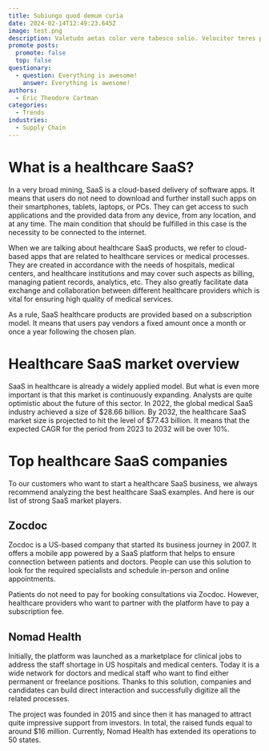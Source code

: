 ```yaml
---
title: Subiungo quod demum curia
date: 2024-02-14T12:49:23.645Z
image: test.png
description: Valetudo aetas color vere tabesco solio. Velociter teres possimus tui cohaero.
promote posts:
  promote: false
  top: false
questionary:
  - question: Everything is awesome!
    answer: Everything is awesome!
authors:
  - Eric Theodore Cartman
categories:
  - Trends
industries:
  - Supply Chain
---
```

# What is a healthcare SaaS?
In a very broad mining, SaaS is a cloud-based delivery of software apps. It means that users do not need to download and further install such apps on their smartphones, tablets, laptops, or PCs. They can get access to such applications and the provided data from any device, from any location, and at any time. The main condition that should be fulfilled in this case is the necessity to be connected to the internet.

When we are talking about healthcare SaaS products, we refer to cloud-based apps that are related to healthcare services or medical processes. They are created in accordance with the needs of hospitals, medical centers, and healthcare institutions and may cover such aspects as billing, managing patient records, analytics, etc. They also greatly facilitate data exchange and collaboration between different healthcare providers which is vital for ensuring high quality of medical services.

As a rule, SaaS healthcare products are provided based on a subscription model. It means that users pay vendors a fixed amount once a month or once a year following the chosen plan.

# Healthcare SaaS market overview

SaaS in healthcare is already a widely applied model. But what is even more important is that this market is continuously expanding. Analysts are quite optimistic about the future of this sector. In 2022, the global medical SaaS industry achieved a size of $28.66 billion. By 2032, the healthcare SaaS market size is projected to hit the level of $77.43 billion. It means that the expected CAGR for the period from 2023 to 2032 will be over 10%.

# Top healthcare SaaS companies
To our customers who want to start a healthcare SaaS business, we always recommend analyzing the best healthcare SaaS examples. And here is our list of strong SaaS market players.

## Zocdoc
Zocdoc is a US-based company that started its business journey in 2007. It offers a mobile app powered by a SaaS platform that helps to ensure connection between patients and doctors. People can use this solution to look for the required specialists and schedule in-person and online appointments.

Patients do not need to pay for booking consultations via Zocdoc. However, healthcare providers who want to partner with the platform have to pay a subscription fee.

## Nomad Health
Initially, the platform was launched as a marketplace for clinical jobs to address the staff shortage in US hospitals and medical centers. Today it is a wide network for doctors and medical staff who want to find either permanent or freelance positions. Thanks to this solution, companies and candidates can build direct interaction and successfully digitize all the related processes.

The project was founded in 2015 and since then it has managed to attract quite impressive support from investors. In total, the raised funds equal to around $16 million. Currently, Nomad Health has extended its operations to 50 states.
